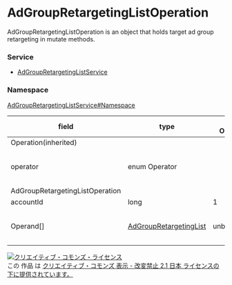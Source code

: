 # AdGroupRetargetingListOperation
AdGroupRetargetingListOperation is an object that holds target ad group retargeting in mutate methods.

### Service
+ [AdGroupRetargetingListService](../../services/AdGroupRetargetingListService.md)

### Namespace
[AdGroupRetargetingListService#Namespace](../../services/AdGroupRetargetingListService.md#namespace)

| field | type | max<br>Occurs | min<br>Occurs | resp<br>onse | add | set | remove | description |
|---|---|---|---|---|---|---|---|---|
| Operation(inherited)|||||||||
| operator| enum Operator|||||||Available to use: ADD, SET, REMOVE |
| AdGroupRetargetingListOperation|||||||
| accountId| long| 1| 1| -| Req| Req| Req| Account ID.|
| Operand[]| <a href="AdGroupRetargetingList.md">AdGroupRetargetingList</a>| unbounded| 1| -| Req| Req| Req| List of operating ad group user.|

<a rel="license" href="http://creativecommons.org/licenses/by-nd/2.1/jp/"><img alt="クリエイティブ・コモンズ・ライセンス" style="border-width:0" src="https://i.creativecommons.org/l/by-nd/2.1/jp/88x31.png" /></a><br />この 作品 は <a rel="license" href="http://creativecommons.org/licenses/by-nd/2.1/jp/">クリエイティブ・コモンズ 表示 - 改変禁止 2.1 日本 ライセンスの下に提供されています。</a>

